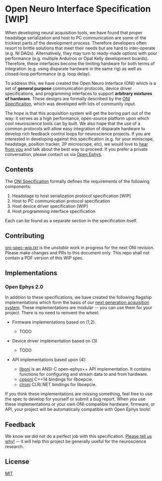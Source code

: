 # Open Neuro Interface Specification [WIP]

When developing neural acquisition tools, we have found that proper headstage
serialization and host to PC communication are some of the trickiest parts of
the development process. Therefore developers often resort to brittle solutions
that meet their needs but are hard to inter-operate (e.g. NI DAQs).
Alternatively, they may turn to ready-made options with poor performance (e.g.
multiple Arduinos or Opal Kelly development boards). Therefore, these
interfaces become the limiting hardware for both terms of integration (e.g.
using disparate hardware in the same rig)  as well as closed-loop performance
(e.g. loop delay).

To address this, we have created the Open Neuro Interface (ONI) which is a set
of __general purpose__ communication protocols, device driver specifications,
and programming interfaces to support __arbitrary mixtures of hardware__. These
designs are formally described by the [ONI Specificaiton](spec.pdf), which was
developed with lots of community input.

The hope is that this acquisition system will get the boring part out of the
way: it serves as a high performance, open-source platform upon which cool
neuroscience tools can by built. We also hope that the use of a common
protocols will allow easy integration of disparate hardware to develop rich
feedback control loops for neuroscience projects. If you are interested in
developing against this specification (e.g. for your miniscope, headstage,
position tracker, 2P microscope, etc), we would love to [hear from
you](https://gitter.im/open-ephys-pcie/Lobby) and talk about the best way to
proceed. If you prefer a private conversation, please contact us via [Open
Ephys](http://www.open-ephys.org/contact/).

## Contents
The [ONI Specificaiton](spec.pdf) formally defines the requirements of the
following components:

1. Headstage to host serialization protocol specification [WIP]
1. Host to PC communication protocol specification
1. Host device driver specification [WIP]
1. Host programming interface specification

Each can be found as a separate section in the specification itself. 

## Contributing
[oni-spec-wip.txt](oni-spec-wip.txt) is the _unstable_ work in
progress for the next ONI revision. Please make changes and PRs to this
document only. This repo shall not contain a PDF version of this WIP spec.

## Implementations

### Open Ephys 2.0
In addition to these specifications, we have created the following flagship
implementations which form the basis of our [next generation acquisition
system](https://jonnew.github.io/open-ephys-pcie/). These implementations are
modular -- you can use them for your project. There is no need to reinvent the
wheel:

- Firmware implementations based on (1,2).
    - TODO

- Device driver implementation based on (3)
    - TODO

- API implementations based upon (4):
    - [liboni](../api/liboepcie) is an ANSI-C open-ephys++ API implementation.
    It contains functions for configuring and stream data to and from hardware.
    - [cpponi](../api/cppoepcie) C++14 bindings for liboepcie.
    - [clroni](../api/clroepcie) CLR/.NET bindings for liboepcie.

If you think these implementations are missing something, feel free to use the
spec to develop for yourself or submit a bug report. When you use these
implementations or your own ONI-compatible hardware, firmware, or API, your
project will be automatically compatible with Open Ephys tools!

## Feedback
We know we did not do a perfect job with this specification. [Please tell us
why!](https://gitter.im/open-ephys-pcie/Lobby) -- it will help this project be
generally useful for the neuroscience research.

## License
[MIT](https://en.wikipedia.org/wiki/MIT_License)
